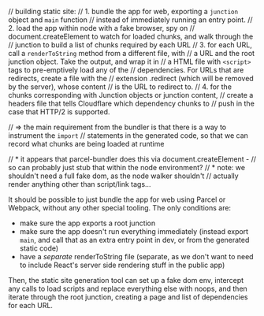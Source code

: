 // building static site:
// 1. bundle the app for web, exporting a `junction` object and `main` function
//    instead of immediately running an entry point.
// 2. load the app within node with a fake browser, spy on
//    document.createElement to watch for loaded chunks, and walk through the
//    junction to build a list of chunks required by each URL
// 3. for each URL, call a `renderToString` method from a different file, with
//    a URL and the root junction object. Take the output, and wrap it in
//    a HTML file with `<script>` tags to pre-emptively load any of the
//    dependencies. For URLs that are redirects, create a file with the 
//    extension .redirect (which will be removed by the server), whose content
//    is the URL to redirect to.
// 4. for the chunks corresponding with Junction objects or junction content,
//    create a headers file that tells Cloudflare which dependency chunks to
//    push in the case that HTTP/2 is supported.

// => the main requirement from the bundler is that there is a way to instrument the `import`
//    statements in the generated code, so that we can record what chunks are being loaded at runtime

//    * it appears that parcel-bundler does this via document.createElement -
//      so can probably just stub that within the node environment?
//    * note: we shouldn't need a full fake dom, as the node walker shouldn't
//      actually render anything other than script/link tags...


It should be possible to just bundle the app for web using Parcel or
Webpack, without any other special tooling. The only conditions are:

- make sure the app exports a root junction
- make sure the app doesn't run everything immediately (instead export `main`,
  and call that as an extra entry point in dev, or from the generated static
  code)
- have a *separate* renderToString file (separate, as we don't want to need
  to include React's server side rendering stuff in the public app)

Then, the static site generation tool can set up a fake dom env, intercept any
calls to load scripts and replace everything else with noops, and then
iterate through the root junction, creating a page and list of dependencies
for each URL.